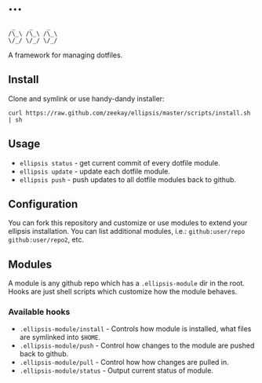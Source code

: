 # …
     _    _    _
    /\_\ /\_\ /\_\
    \/_/ \/_/ \/_/

A framework for managing dotfiles.

## Install
Clone and symlink or use handy-dandy installer:

    curl https://raw.github.com/zeekay/ellipsis/master/scripts/install.sh | sh

## Usage

- `ellipsis status` - get current commit of every dotfile module.
- `ellipsis update` - update each dotfile module.
- `ellipsis push`   - push updates to all dotfile modules back to github.

## Configuration
You can fork this repository and customize or use modules to extend your
ellipsis installation. You can list additional modules, i.e.:
`github:user/repo github:user/repo2`, etc.

## Modules
A module is any github repo which has a `.ellipsis-module` dir in the root.
Hooks are just shell scripts which customize how the module behaves.

### Available hooks
- `.ellipsis-module/install` - Controls how module is installed, what files are
  symlinked into `$HOME`.
- `.ellipsis-module/push` - Control how changes to the module are pushed back to
  github.
- `.ellipsis-module/pull` - Control how how changes are pulled in.
- `.ellipsis-module/status` - Output current status of module.

